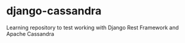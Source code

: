 # django-cassandra
Learning repository to test working with Django Rest Framework and Apache Cassandra
